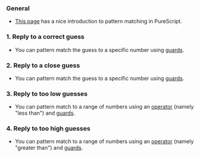 ### General

- [This page][pattern-matching] has a nice introduction to pattern matching in PureScript.

### 1. Reply to a correct guess

- You can pattern match the guess to a specific number using [guards][guards].

### 2. Reply to a close guess

- You can pattern match the guess to a specific number using [guards][guards].

### 3. Reply to too low guesses

- You can pattern match to a range of numbers using an [operator][common-operators] (namely "less than") and [guards][guards].

### 4. Reply to too high guesses

- You can pattern match to a range of numbers using an [operator][common-operators] (namely "greater than") and [guards][guards].

[pattern-matching]: https://github.com/purescript/documentation/blob/master/language/Pattern-Matching.md
[guards]: https://github.com/purescript/documentation/blob/master/language/Pattern-Matching.md#guards
[common-operators]: https://github.com/purescript/documentation/blob/master/guides/Common-Operators.md
